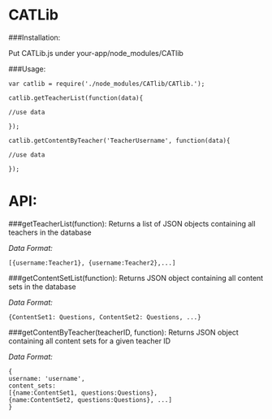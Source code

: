 CATLib
======

###Installation:

Put CATLib.js under your-app/node_modules/CATlib

###Usage: 

	var catlib = require('./node_modules/CATlib/CATlib.');
	
	catlib.getTeacherList(function(data){
	
	//use data
	
	});
	
	catlib.getContentByTeacher('TeacherUsername', function(data){
	
	//use data
	
	});

API: 
====

###getTeacherList(function):
Returns a list of JSON objects containing all teachers in the database

*Data Format:*

	[{username:Teacher1}, {username:Teacher2},...]

###getContentSetList(function):
Returns JSON object containing all content sets in the database

*Data Format:*
	
	{ContentSet1: Questions, ContentSet2: Questions, ...}

###getContentByTeacher(teacherID, function):
Returns JSON object containing all content sets for a given teacher ID

*Data Format:*

	{
	username: 'username', 
	content_sets: 
	[{name:ContentSet1, questions:Questions},
	{name:ContentSet2, questions:Questions}, ...]
	}